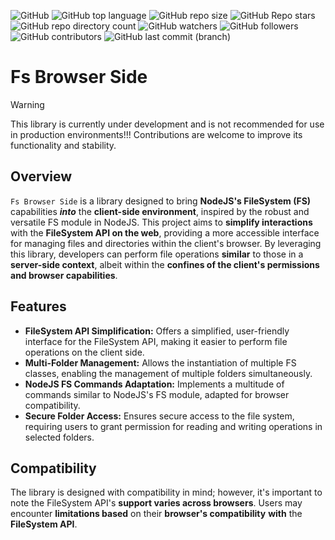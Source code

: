 ![GitHub](https://img.shields.io/github/license/WaRtr0/FsBrowserSide) ![GitHub top language](https://img.shields.io/github/languages/top/WaRtr0/FsBrowserSide) ![GitHub repo size](https://img.shields.io/github/repo-size/WaRtr0/FsBrowserSide) ![GitHub Repo stars](https://img.shields.io/github/stars/WaRtr0/FsBrowserSide) ![GitHub repo directory count](https://img.shields.io/github/directory-file-count/WaRtr0/FsBrowserSide) ![GitHub watchers](https://img.shields.io/github/watchers/WaRtr0/FsBrowserSide) ![GitHub followers](https://img.shields.io/github/followers/WaRtr0) ![GitHub contributors](https://img.shields.io/github/contributors/WaRtr0/FsBrowserSide) ![GitHub last commit (branch)](https://img.shields.io/github/last-commit/WaRtr0/FsBrowserSide/master)

# Fs Browser Side

> [!warning]
> This library is currently under development and is not recommended for use in production environments!!! Contributions are welcome to improve its functionality and stability.

## Overview

`Fs Browser Side` is a library designed to bring **NodeJS's FileSystem (FS)** capabilities ___into___ the **client-side environment**, inspired by the robust and versatile FS module in NodeJS. This project aims to **simplify interactions** with the **FileSystem API on the web**, providing a more accessible interface for managing files and directories within the client's browser. By leveraging this library, developers can perform file operations **similar** to those in a **server-side context**, albeit within the **confines of the client's permissions and browser capabilities**.

## Features

- **FileSystem API Simplification:** Offers a simplified, user-friendly interface for the FileSystem API, making it easier to perform file operations on the client side.
- **Multi-Folder Management:** Allows the instantiation of multiple FS classes, enabling the management of multiple folders simultaneously.
- **NodeJS FS Commands Adaptation:** Implements a multitude of commands similar to NodeJS's FS module, adapted for browser compatibility.
- **Secure Folder Access:** Ensures secure access to the file system, requiring users to grant permission for reading and writing operations in selected folders.

## Compatibility

The library is designed with compatibility in mind; however, it's important to note the FileSystem API's **support varies across browsers**. Users may encounter **limitations based** on their **browser's compatibility** **with** the **FileSystem API**.
